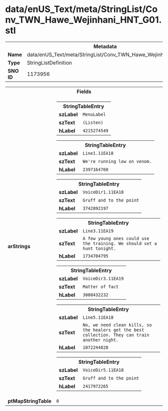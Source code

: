 <h1>data/enUS_Text/meta/StringList/Conv_TWN_Hawe_Wejinhani_HNT_G01.stl</h1><table><tr><th colspan="100%">Metadata</th></tr><tr><td><b>Name</b></td><td>data/enUS_Text/meta/StringList/Conv_TWN_Hawe_Wejinhani_HNT_G01.stl</td></tr><tr><td><b>Type</b></td><td>StringListDefinition</td></tr><tr><td><b>SNO ID</b></td><td>1173956</td></tr></table>

<table><tr><th colspan="100%">Fields</th></tr><tr><td><b>arStrings</b></td><td><table><tr><th colspan="100%">StringTableEntry</th></tr><tr><td><b>szLabel</b></td><td><code>MenuLabel</code></td></tr><tr><td><b>szText</b></td><td><code>(Listen)</code></td></tr><tr><td><b>hLabel</b></td><td><code>4215274549</code></td></tr></table>


<table><tr><th colspan="100%">StringTableEntry</th></tr><tr><td><b>szLabel</b></td><td><code>Line1.11EA18</code></td></tr><tr><td><b>szText</b></td><td><code>We're running low on venom.</code></td></tr><tr><td><b>hLabel</b></td><td><code>2397164760</code></td></tr></table>


<table><tr><th colspan="100%">StringTableEntry</th></tr><tr><td><b>szLabel</b></td><td><code>VoiceDir1.11EA18</code></td></tr><tr><td><b>szText</b></td><td><code>Gruff and to the point</code></td></tr><tr><td><b>hLabel</b></td><td><code>3742892197</code></td></tr></table>


<table><tr><th colspan="100%">StringTableEntry</th></tr><tr><td><b>szLabel</b></td><td><code>Line3.11EA19</code></td></tr><tr><td><b>szText</b></td><td><code>A few young ones could use the training. We should set a hunt tonight.</code></td></tr><tr><td><b>hLabel</b></td><td><code>1734704795</code></td></tr></table>


<table><tr><th colspan="100%">StringTableEntry</th></tr><tr><td><b>szLabel</b></td><td><code>VoiceDir3.11EA19</code></td></tr><tr><td><b>szText</b></td><td><code>Matter of fact</code></td></tr><tr><td><b>hLabel</b></td><td><code>3080432232</code></td></tr></table>


<table><tr><th colspan="100%">StringTableEntry</th></tr><tr><td><b>szLabel</b></td><td><code>Line5.11EA18</code></td></tr><tr><td><b>szText</b></td><td><code>No, we need clean kills, so the healers get the best collection. They can train another night.</code></td></tr><tr><td><b>hLabel</b></td><td><code>1072244828</code></td></tr></table>


<table><tr><th colspan="100%">StringTableEntry</th></tr><tr><td><b>szLabel</b></td><td><code>VoiceDir5.11EA18</code></td></tr><tr><td><b>szText</b></td><td><code>Gruff and to the point</code></td></tr><tr><td><b>hLabel</b></td><td><code>2417972265</code></td></tr></table>


</td></tr><tr><td><b>ptMapStringTable</b></td><td><code>0</code></td></tr></table>

